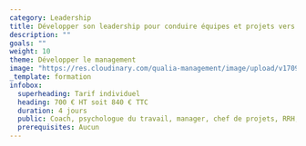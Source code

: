 ```yaml
---
category: Leadership
title: Développer son leadership pour conduire équipes et projets vers le succès
description: ""
goals: ""
weight: 10
theme: Développer le management
image: "https://res.cloudinary.com/qualia-management/image/upload/v1709193921/flower_xtyxkp.jpg"
_template: formation
infobox:
  superheading: Tarif individuel
  heading: 700 € HT soit 840 € TTC
  duration: 4 jours
  public: Coach, psychologue du travail, manager, chef de projets, RRH, consultant
  prerequisites: Aucun
---
```

